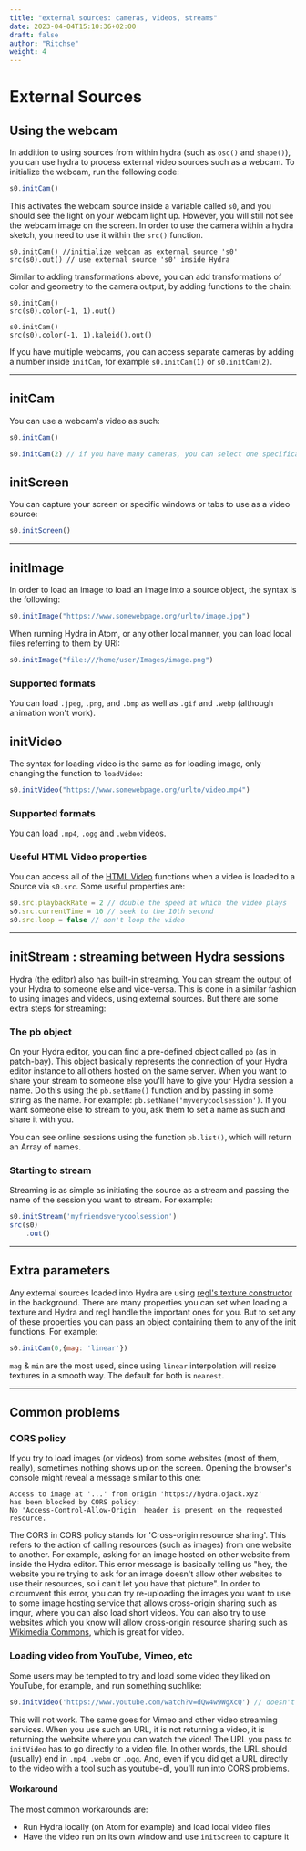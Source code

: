 ```yaml
---
title: "external sources: cameras, videos, streams"
date: 2023-04-04T15:10:36+02:00
draft: false
author: "Ritchse"
weight: 4
---
```


# External Sources

## Using the webcam
In addition to using sources from within hydra (such as `osc()` and `shape()`), you can use hydra to process external video sources such as a webcam. To initialize the webcam, run the following code:
```javascript
s0.initCam()
```

This activates the webcam source inside a variable called `s0`, and you should see the light on your webcam light up. However, you will still not see the webcam image on the screen. In order to use the camera within a hydra sketch, you need to use it within the `src()` function. 

```hydra
s0.initCam() //initialize webcam as external source 's0'
src(s0).out() // use external source 's0' inside Hydra
```

Similar to adding transformations above, you can add transformations of color and geometry to the camera output, by adding functions to the chain:

```hydra
s0.initCam()
src(s0).color(-1, 1).out()
```

```hydra
s0.initCam()
src(s0).color(-1, 1).kaleid().out()
```

If you have multiple webcams, you can access separate cameras by adding a number inside `initCam`, for example `s0.initCam(1)` or `s0.initCam(2)`. 



---

## initCam

You can use a webcam's video as such:

```javascript
s0.initCam()

s0.initCam(2) // if you have many cameras, you can select one specifically
```

## initScreen

You can capture your screen or specific windows or tabs to use as a video source:

```javascript
s0.initScreen()
```

---

## initImage

In order to load an image to load an image into a source object, the syntax is the following:

```javascript
s0.initImage("https://www.somewebpage.org/urlto/image.jpg")
```

When running Hydra in Atom, or any other local manner, you can load local files referring to them by URI:

```javascript
s0.initImage("file:///home/user/Images/image.png")
```

### Supported formats

You can load `.jpeg`, `.png`, and `.bmp` as well as `.gif` and `.webp` (although animation won't work).

## initVideo

The syntax for loading video is the same as for loading image, only changing the function to `loadVideo`:

```javascript
s0.initVideo("https://www.somewebpage.org/urlto/video.mp4")
```

### Supported formats

You can load `.mp4`, `.ogg` and `.webm` videos.

### Useful HTML Video properties

You can access all of the [HTML Video](https://developer.mozilla.org/en-US/docs/Web/HTML/Element/video) functions when a video is loaded to a Source via `s0.src`. Some useful properties are:

```javascript
s0.src.playbackRate = 2 // double the speed at which the video plays
s0.src.currentTime = 10 // seek to the 10th second
s0.src.loop = false // don't loop the video
```

---

## initStream : streaming between Hydra sessions

Hydra (the editor) also has built-in streaming. You can stream the output of your Hydra to someone else and vice-versa. This is done in a similar fashion to using images and videos, using external sources. But there are some extra steps for streaming:

### The pb object

On your Hydra editor, you can find a pre-defined object called `pb` (as in patch-bay). This object basically represents the connection of your Hydra editor instance to all others hosted on the same server. When you want to share your stream to someone else you'll have to give your Hydra session a name. Do this using the `pb.setName()` function and by passing in some string as the name. For example: `pb.setName('myverycoolsession')`. If you want someone else to stream to you, ask them to set a name as such and share it with you.

You can see online sessions using the function `pb.list()`, which will return an Array of names.

### Starting to stream

Streaming is as simple as initiating the source as a stream and passing the name of the session you want to stream. For example:

```javascript
s0.initStream('myfriendsverycoolsession')
src(s0)
    .out()
```

---

## Extra parameters

Any external sources loaded into Hydra are using [regl's texture constructor](https://github.com/regl-project/regl/blob/master/API.md#textures) in the background. There are many properties you can set when loading a texture and Hydra and regl handle the important ones for you. But to set any of these properties you can pass an object containing them to any of the init functions. For example:

```javascript
s0.initCam(0,{mag: 'linear'})
```

`mag` & `min` are the most used, since using `linear` interpolation will resize textures in a smooth way. The default for both is `nearest`. 

---

## Common problems

### CORS policy

If you try to load images (or videos) from some websites (most of them, really), sometimes nothing shows up on the screen. Opening the browser's console might reveal a message similar to this one:

```
Access to image at '...' from origin 'https://hydra.ojack.xyz' 
has been blocked by CORS policy: 
No 'Access-Control-Allow-Origin' header is present on the requested resource.
```

The CORS in CORS policy stands for 'Cross-origin resource sharing'. This refers to the action of calling resources (such as images) from one website to another. For example, asking for an image hosted on other website from inside the Hydra editor. This error message is basically telling us "hey, the website you're trying to ask for an image doesn't allow other websites to use their resources, so i can't let you have that picture".
In order to circumvent this error, you can try re-uploading the images you want to use to some image hosting service that allows cross-origin sharing such as imgur, where you can also load short videos. You can also try to use websites which you know will allow cross-origin resource sharing such as [Wikimedia Commons](https://commons.wikimedia.org/), which is great for video.

### Loading video from YouTube, Vimeo, etc

Some users may be tempted to try and load some video they liked on YouTube, for example, and run something suchlike:

```javascript
s0.initVideo('https://www.youtube.com/watch?v=dQw4w9WgXcQ') // doesn't work
```

This will not work. The same goes for Vimeo and other video streaming services. When you use such an URL, it is not returning a video, it is returning the website where you can watch the video! The URL you pass to `initVideo` has to go directly to a video file. In other words, the URL should (usually) end in `.mp4`, `.webm` or `.ogg`. And, even if you did get a URL directly to the video with a tool such as youtube-dl, you'll run into CORS problems.

#### Workaround

The most common workarounds are:

* Run Hydra locally (on Atom for example) and load local video files
* Have the video run on its own window and use `initScreen` to capture it
